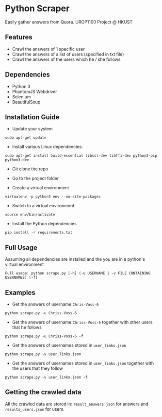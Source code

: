 # Python Scraper
Easily gather answers from Quora. UROP1100 Project @ HKUST

## Features
- Crawl the answers of 1 specific user 
- Crawl the answers of a list of users (specified in txt file)
- Crawl the answers of the users which he / she follows

## Dependencies
- Python 3
- PhantomJS Webdriver
- Selenium
- BeautifulSoup

## Installation Guide 
- Update your system
```
sudo apt-get update
```
- Install various Linux dependencies:
```
sudo apt-get install build-essential libssl-dev libffi-dev python3-pip python3-dev
```
- Git clone the repo

- Go to the project folder

- Create a virtual environment
```
virtualenv -p python3 env --no-site-packages
```
- Switch to a virtual environment
```
source env/bin/activate
```
- Install the Python dependencies
```
pip install -r requirements.txt
```

## Full Usage
Assuming all dependencies are installed and the you are in a python's virtual environment
```
Full usage: python scrape.py [-h] (-u USERNAME | -v FILE CONTAINING USERNAMES) [-f]
```

## Examples
- Get the answers of username `Chris-Voss-6`
```
python scrape.py -u Chriss-Voss-6
```
- Get the answers of username `Chriss-Voss-6` together with other users that he follows
```
python scrape.py -u Chriss-Voss-6 -f
```
- Get the answers of usernames stored in `user_links.json`
```
python scrape.py -v user_links.json 
```
- Get the answers of usernames stored in `user_links.json` together with the users that they follow
```
python scrape.py -v user_links.json -f
```

## Getting the crawled data
All the crawled data are stored in: `result_answers.json` for answers and `results_users.json` for users.
